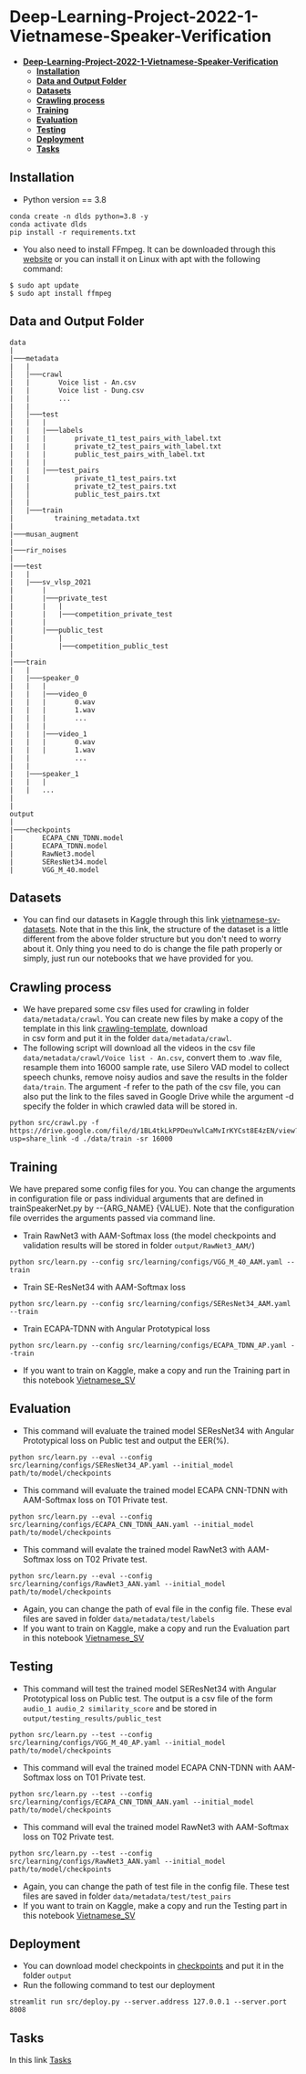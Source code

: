 # **Deep-Learning-Project-2022-1-Vietnamese-Speaker-Verification**

- [**Deep-Learning-Project-2022-1-Vietnamese-Speaker-Verification**](#deep-learning-project-2022-1-vietnamese-speaker-verification)
  - [**Installation**](#installation)
  - [**Data and Output Folder**](#data-and-output-folder)
  - [**Datasets**](#datasets)
  - [**Crawling process**](#crawling-process)
  - [**Training**](#training)
  - [**Evaluation**](#evaluation)
  - [**Testing**](#testing)
  - [**Deployment**](#deployment)
  - [**Tasks**](#tasks)


## **Installation**
- Python version == 3.8
```
conda create -n dlds python=3.8 -y
conda activate dlds
pip install -r requirements.txt
```
- You also need to install FFmpeg. It can be downloaded through this [website](https://ffmpeg.org/download.html) or you can install it on Linux with apt with the following command: 
```
$ sudo apt update
$ sudo apt install ffmpeg
```

## **Data and Output Folder**

```
data
|
|───metadata
|   |
│   │───crawl
|   |       Voice list - An.csv
|   |       Voice list - Dung.csv
|   |       ...
|   |    
│   │───test
|   |   |
|   |   |───labels
|   |   |       private_t1_test_pairs_with_label.txt
|   |   |       private_t2_test_pairs_with_label.txt
|   |   |       public_test_pairs_with_label.txt
|   |   |
|   |   |───test_pairs
|   |           private_t1_test_pairs.txt 
|   |           private_t2_test_pairs.txt
│   │           public_test_pairs.txt
|   |   
│   |───train
|          training_metadata.txt
|
|───musan_augment
|
|───rir_noises
|
|───test
|   |
|   |───sv_vlsp_2021
|       |
|       |───private_test
|       |   |
|       |   |───competition_private_test
|       |
|       |───public_test
|           |
|           |───competition_public_test
|   
|───train
|   |
|   |───speaker_0
|   |   |
|   |   |───video_0
|   |   |       0.wav
|   |   |       1.wav
|   |   |       ...
|   |   |
|   |   |───video_1
|   |   |       0.wav
|   |   |       1.wav
|   |           ...
|   |
|   |───speaker_1
|   |   |
|   |   ...
|
|
output
|
|───checkpoints
|       ECAPA_CNN_TDNN.model
|       ECAPA_TDNN.model
|       RawNet3.model
|       SEResNet34.model
|       VGG_M_40.model

```

## **Datasets**
- You can find our datasets in Kaggle through this link [vietnamese-sv-datasets](https://www.kaggle.com/datasets/dungnasa10/vietnamese-speaker-verification). Note that in the this link, the structure of the dataset is a little different from the above folder structure but you don't need to worry about it. Only thing you need to do is change the file path properly or simply, just run our notebooks that we have provided for you.

## **Crawling process**
- We have prepared some csv files used for crawling in folder ```data/metadata/crawl```. You can create new files by make a copy of the template in this link [crawling-template](https://docs.google.com/spreadsheets/d/1z6By1Umim0xpomV0HyC4wG16B0KSKC2eGPobDzPrCbg/edit?usp=sharing), download  
in csv form and put it in the folder ```data/metadata/crawl```. 
- The following script will download all the videos in the csv file ```data/metadata/crawl/Voice list - An.csv```, convert them to .wav file, resample them into 16000 sample rate, use Silero VAD model to collect speech chunks, remove noisy audios and save the results in the folder ```data/train```. The argument -f refer to the path of the csv file, you can also put the link to the files saved in Google Drive while the argument -d specify the folder in which crawled data will be stored in.
```
python src/crawl.py -f https://drive.google.com/file/d/1BL4tkLkPPDeuYwlCaMvIrKYCst8E4zEN/view?usp=share_link -d ./data/train -sr 16000
```

## **Training**
We have prepared some config files for you. You can change the arguments in configuration file or pass individual arguments that are defined in trainSpeakerNet.py by --{ARG_NAME} {VALUE}. Note that the configuration file overrides the arguments passed via command line.

- Train RawNet3 with AAM-Softmax loss (the model checkpoints and validation results will be stored in folder ```output/RawNet3_AAM/```)
```
python src/learn.py --config src/learning/configs/VGG_M_40_AAM.yaml --train
```
- Train SE-ResNet34 with AAM-Softmax loss
```
python src/learn.py --config src/learning/configs/SEResNet34_AAM.yaml --train
```
- Train ECAPA-TDNN with Angular Prototypical loss
```
python src/learn.py --config src/learning/configs/ECAPA_TDNN_AP.yaml --train
```
- If you want to train on Kaggle, make a copy and run the Training part in this notebook [Vietnamese_SV](https://www.kaggle.com/code/dungnasa10/train-sv?scriptVersionId=115057715)

## **Evaluation**
- This command will evaluate the trained model SEResNet34 with Angular Prototypical loss on Public test and output the EER(%).
```
python src/learn.py --eval --config src/learning/configs/SEResNet34_AP.yaml --initial_model path/to/model/checkpoints 
```
- This command will evaluate the trained model ECAPA CNN-TDNN with AAM-Softmax loss on T01 Private test.
```
python src/learn.py --eval --config src/learning/configs/ECAPA_CNN_TDNN_AAN.yaml --initial_model path/to/model/checkpoints
```
- This command will evalate the trained model RawNet3 with AAM-Softmax loss on T02 Private test.
```
python src/learn.py --eval --config src/learning/configs/RawNet3_AAN.yaml --initial_model path/to/model/checkpoints
```
- Again, you can change the path of eval file in the config file. These eval files are saved in folder ```data/metadata/test/labels```
- If you want to train on Kaggle, make a copy and run the Evaluation part in this notebook [Vietnamese_SV](https://www.kaggle.com/code/dungnasa10/train-sv?scriptVersionId=115057715)

## **Testing**
- This command will test the trained model SEResNet34 with Angular Prototypical loss on Public test. The output is a csv file of the form ```audio_1 audio_2 similarity_score``` and be stored in ```output/testing_results/public_test```
```
python src/learn.py --test --config src/learning/configs/VGG_M_40_AP.yaml --initial_model path/to/model/checkpoints
```
- This command will eval the trained model ECAPA CNN-TDNN with AAM-Softmax loss on T01 Private test.
```
python src/learn.py --test --config src/learning/configs/ECAPA_CNN_TDNN_AAN.yaml --initial_model path/to/model/checkpoints
```
- This command will eval the trained model RawNet3 with AAM-Softmax loss on T02 Private test.
```
python src/learn.py --test --config src/learning/configs/RawNet3_AAN.yaml --initial_model path/to/model/checkpoints
```
- Again, you can change the path of test file in the config file. These test files are saved in folder ```data/metadata/test/test_pairs```
- If you want to train on Kaggle, make a copy and run the Testing part in this notebook [Vietnamese_SV](https://www.kaggle.com/code/dungnasa10/train-sv?scriptVersionId=115057715)

## **Deployment**
- You can download model checkpoints in [checkpoints](https://drive.google.com/drive/folders/1NQD_znYfCGELMoqavFcM0scBurlDcxjh) and put it in the folder ```output```
- Run the following command to test our deployment
```
streamlit run src/deploy.py --server.address 127.0.0.1 --server.port 8008
```

## **Tasks**
In this link [Tasks](https://docs.google.com/spreadsheets/d/1hwrZj654uYwo2FODcguMOOvoCSDyrVHt/edit#gid=2118221502)